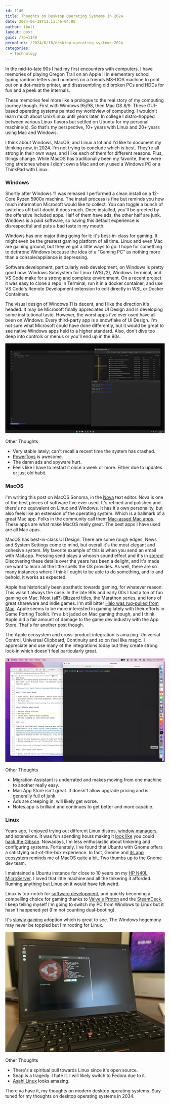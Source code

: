 ```yaml
---
id: 1140
title: Thoughts on Desktop Operating Systems in 2024
date: 2024-06-18T11:11:46-04:00
author: tbolt
layout: post
guid: /?p=1140
permalink: /2024/6/18/desktop-operating-systems-2024
categories:
  - Technology
---
```


In the mid-to-late 90s I had my first encounters with computers. I have memories of playing Oregon Trail on an Apple II in elementary school, typing random letters and numbers on a friends MS-DOS machine to print out on a dot-matrix printer, and disassembling old broken PCs and HDDs for fun and a peek at the internals.

These memories feel more like a prologue to the real story of my computing journey though. First with Windows 95/98, then Mac OS 8/9. These GUI-based operating systems painted my worldview of computing. I wouldn't learn much about Unix/Linux until years later. In college I distro-hopped between various Linux flavors but settled on Ubuntu for my personal machine(s). So that's my perspective, 10+ years with Linux and 20+ years using Mac and Windows.

I think about Windows, MacOS, and Linux a lot and I'd like to document my thinking now, in 2024. I'm not trying to conclude which is best. They're all strong in their own ways, and I like each of them for different reasons. Plus, things change. While MacOS has traditionally been my favorite, there were long stretches where I didn't own a Mac and only used a Windows PC or a ThinkPad with Linux.

### Windows

Shortly after Windows 11 was released I performed a clean install on a 12-Core Ryzen 5900x machine. The install process is fine but reminds you how much information Microsoft would like to collect. You can toggle a bunch of switches off but I doubt it does much. Once installed, you'll be greeted by the offensive included apps. Half of them have ads, the other half are junk. Windows is a paid software, so having this default experience is disrespectful and puts a bad taste in my mouth.

Windows has one major thing going for it: it's best-in-class for gaming. It might even be the greatest gaming platform of all time. Linux and even Mac are gaining ground, but they've got a little ways to go. I hope for something to dethrone Windows because the idea of a "Gaming PC" as nothing more than a console/appliance is depressing.

Software development, particularly web development, on Windows is pretty good now. Windows Subsystem for Linux (WSL/2), Windows Terminal, and VS Code make for a strong and complete environment. On a recent project it was easy to clone a repo in Terminal, run it in a docker container, and use VS Code's Remote Development extension to edit directly in WSL or Docker Containers.

The visual design of Windows 11 is decent, and I like the direction it's headed. It may be Microsoft finally appreciates UI Design and is developing some institutional taste. However, the worst apps i've ever used have all been on Windows. Every third-party app is a snowflake of UI Design. I'm not sure what Microsoft could have done differently, but it would be great to see native Windows apps held to a higher standard. Also, don't dive too deep into controls or menus or you'll end up in the 90s.

![Screenshot of the Microsoft Windows 11](/uploads/2024/06/windows.jpg)

Other Thoughts

- Very stable lately; can't recall a recent time the system has crashed.
- [PowerToys](https://learn.microsoft.com/en-us/windows/powertoys/install) is awesome.
- The damn ads and spyware hurt.
- Feels like I have to restart it once a week or more. Either due to updates or just old habit.

### MacOS

I'm writing this post on MacOS Sonoma, in the [Nova](https://nova.app) text editor. Nova is one of the best pieces of software I've ever used. It's refined and polished and there's no equivalent on Linux and Windows. It has it's own personality, but also feels like an extension of the operating system. Which is a hallmark of a great Mac app. Folks in the community call them [Mac-assed Mac apps](https://inessential.com/2020/03/19/proxyman.html). These apps are what make MacOS really great. The best apps I have used are all Mac apps.

MacOS has best-in-class UI Design. There are some rough edges, News and System Settings come to mind, but overall it's the most elegant and cohesive system. My favorite example of this is when you send an email with Mail.app. Pressing send plays a whoosh sound effect and it's in [stereo!](https://www.youtube.com/watch?v=l5_GD0-_EII) Discovering these details over the years has been a delight, and it's made me want to learn all the little spells the OS provides. As well, there are so many instances where I think I ought to be able to do something, and lo and behold, it works as expected.

Apple has historically been apathetic towards gaming, for whatever reason. This wasn't always the case. In the late 90s and early 00s I had a ton of fun gaming on Mac. Most (all?) Blizzard titles, the Marathon series, and tons of great shareware and indie games. I'm still bitter [Halo was rug-pulled from Mac](https://www.halopedia.org/Halo_announcement_trailer). Apple seems to be more interested in gaming lately with their efforts in Game Porting Toolkit. I'm a bit jaded on Mac gaming though, and I think Apple did a fair amount of damage to the game dev industry with the App Store. That's for another post though.

The Apple ecosystem and cross-product integration is amazing. Universal Control, Universal Clipboard, Continuity and so on feel like magic. I appreciate and use many of the integrations today but they create strong lock-in which doesn't feel particularly great.

![Screenshot of MacOS Sierra](/uploads/2024/06/mac.jpg)

Other Thoughts

- Migration Assistant is underrated and makes moving from one machine to another really easy.
- Mac App Store isn't great. It doesn't allow upgrade pricing and is generally full of junk.
- Ads are creeping in, will likely get worse.
- Notes.app is brilliant and continues to get better and more capable.

### Linux

Years ago, I enjoyed trying out different Linux distros, [window managers](https://en.wikipedia.org/wiki/Compiz), and extensions. It was fun spending hours making it [look like](https://www.reddit.com/r/unixporn/) you could [hack the Gibson](<https://en.wikipedia.org/wiki/Hackers_(film)>). Nowadays, I'm less enthusiastic about tinkering and configuring systems. Fortunately, I've found that Ubuntu with Gnome offers a satisfying out-of-the-box experience. In fact, Gnome and [its app ecosystem](https://apps.gnome.org) reminds me of MacOS quite a bit. Two thumbs up to the Gnome dev team.

I maintained a Ubuntu instance for close to 10 years on my [HP N40L MicroServer](https://n40l.fandom.com/wiki/HP_MicroServer_N40L_Wiki). I loved that little machine and all the tinkering it afforded. Running anything but Linux on it would have felt weird.

Linux is top-notch for [software development](https://world.hey.com/dhh/linux-as-the-new-developer-default-at-37signals-ef0823b7), and quickly becoming a compelling choice for gaming thanks to [Valve's Proton](https://github.com/ValveSoftware/Proton) and the [SteamDeck](https://www.steamdeck.com). I keep telling myself I'm going to switch my PC from Windows to Linux but it hasn't happened yet (I'm not counting dual-booting).

It's [slowly gaining](https://arstechnica.com/gadgets/2024/03/linux-continues-growing-market-share-reaches-4-of-desktops) adoption which is great to see. The Windows hegemony may never be toppled but I'm rooting for Linux.

![Linux Ubuntu on a Thinkpad T460s](/uploads/2024/06/linux.jpg)

Other Thoughts

- There's a spiritual pull towards Linux since it's open source.
- Snap is a tragedy. I hate it. I will likely switch to Fedora due to it.
- [Asahi Linux](https://asahilinux.org) looks amazing.

There ya have it, my thoughts on modern desktop operating systems. Stay tuned for my thoughts on desktop operating systems in 2034.
